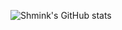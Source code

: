 ![Shmink's GitHub stats](https://github-readme-stats.vercel.app/api?username=shmink&count_private=true&show_icons=true&theme=dracula&custom_title=shmink's%20github%20stats)
